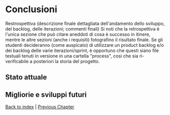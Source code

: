 # Conclusioni
Restrospettiva (descrizione finale dettagliata dell'andamento dello sviluppo, del backlog, delle iterazioni; commenti finali)
Si noti che la retrospettiva è l'unica sezione che può citare aneddoti di cosa è successo in itinere, mentre le altre sezioni (anche i requisiti) fotografino il risultato finale. Se gli studenti decideranno (come auspicato) di utilizzare un product backlog e/o dei backlog delle varie iterazioni/sprint, è opportuno che questi siano file testuali tenuti in versione in una cartella "process", così che sia ri-verificabile a posteriori la storia del progetto.

## Stato attuale


## Migliorie e sviluppi futuri


[Back to index](../index.md) |
[Previous Chapter](../7-testing/index.md)